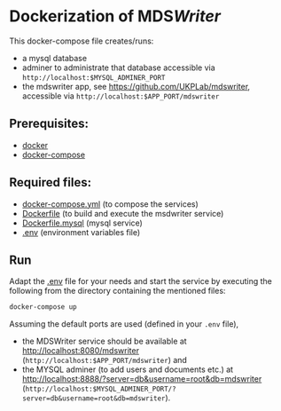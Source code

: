 # Dockerization of MDS<i>Writer</i>

This docker-compose file creates/runs:
   * a mysql database
   * adminer to administrate that database accessible via `http://localhost:$MYSQL_ADMINER_PORT`
   * the mdswriter app, see https://github.com/UKPLab/mdswriter, accessible via `http://localhost:$APP_PORT/mdswriter`

## Prerequisites:
   * [docker](https://www.docker.com/get-docker)
   * [docker-compose](https://docs.docker.com/compose/)

## Required files:
  * [docker-compose.yml](docker-compose.yml) (to compose the services)
  * [Dockerfile](Dockerfile) (to build and execute the msdwriter service)
  * [Dockerfile.mysql](Dockerfile.mysql) (mysql service)
  * [.env](.env) (environment variables file)

## Run
Adapt the [.env](.env) file for your needs and start the service by executing
the following from the directory containing the mentioned files:
```bash
docker-compose up
```

Assuming the default ports are used (defined in your `.env` file),
* the MDSWriter service should be available at [http://localhost:8080/mdswriter](http://localhost:8080/mdswriter) (`http://localhost:$APP_PORT/mdswriter`) and 
* the MYSQL adminer (to add users and documents etc.) at [http://localhost:8888/?server=db&username=root&db=mdswriter](http://localhost:8888/?server=db&username=root&db=mdswriter) (`http://localhost:$MYSQL_ADMINER_PORT/?server=db&username=root&db=mdswriter`).
   
